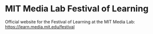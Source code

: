 # MIT Media Lab Festival of Learning
Official website for the Festival of Learning at the MIT Media Lab: https://learn.media.mit.edu/festival
